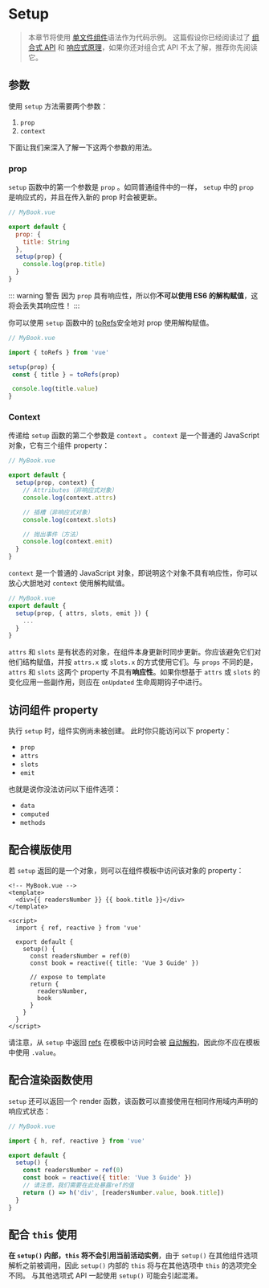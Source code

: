 # Setup

> 本章节将使用 [单文件组件](single-file-component.html)语法作为代码示例。
> 这篇假设你已经阅读过了 [组合式 API](composition-api-introduction.html) 和 [响应式原理](reactivity-fundamentals.html)，如果你还对组合式 API 不太了解，推荐你先阅读它。

## 参数

使用 `setup` 方法需要两个参数：

1. `prop`
2. `context`

下面让我们来深入了解一下这两个参数的用法。

### prop

`setup` 函数中的第一个参数是 `prop` 。如同普通组件中的一样， `setup` 中的 `prop` 是响应式的，并且在传入新的 prop 时会被更新。

```js
// MyBook.vue

export default {
  prop: {
    title: String
  },
  setup(prop) {
    console.log(prop.title)
  }
}
```

::: warning 警告
因为 `prop` 具有响应性，所以你**不可以使用 ES6 的解构赋值**，这将会丢失其响应性！
:::

你可以使用 `setup` 函数中的 [toRefs](reactivity-fundamentals.html#destructuring-reactive-state)安全地对 prop 使用解构赋值。

```js
// MyBook.vue

import { toRefs } from 'vue'

setup(prop) {
 const { title } = toRefs(prop)

 console.log(title.value)
}
```

### Context

传递给 `setup` 函数的第二个参数是 `context` 。 `context` 是一个普通的 JavaScript 对象，它有三个组件 property：

```js
// MyBook.vue

export default {
  setup(prop, context) {
    // Attributes（非响应式对象）
    console.log(context.attrs)

    // 插槽（非响应式对象）
    console.log(context.slots)

    // 抛出事件（方法）
    console.log(context.emit)
  }
}
```

`context` 是一个普通的 JavaScript 对象，即说明这个对象不具有响应性，你可以放心大胆地对 `context` 使用解构赋值。

```js
// MyBook.vue
export default {
  setup(prop, { attrs, slots, emit }) {
    ...
  }
}
```

`attrs` 和 `slots` 是有状态的对象，在组件本身更新时同步更新。你应该避免它们对他们结构赋值，并按 `attrs.x` 或 `slots.x` 的方式使用它们。与 `props` 不同的是， `attrs` 和 `slots` 这两个 property 不具有**响应性**。如果你想基于 `attrs` 或 `slots` 的变化应用一些副作用，则应在 `onUpdated` 生命周期钩子中进行。

## 访问组件 property

执行 `setup` 时，组件实例尚未被创建。 此时你只能访问以下 property：

- `prop`
- `attrs`
- `slots`
- `emit`

也就是说你没法访问以下组件选项：

- `data`
- `computed`
- `methods`

## 配合模版使用

若 `setup` 返回的是一个对象，则可以在组件模板中访问该对象的 property：

```vue-html
<!-- MyBook.vue -->
<template>
  <div>{{ readersNumber }} {{ book.title }}</div>
</template>

<script>
  import { ref, reactive } from 'vue'

  export default {
    setup() {
      const readersNumber = ref(0)
      const book = reactive({ title: 'Vue 3 Guide' })

      // expose to template
      return {
        readersNumber,
        book
      }
    }
  }
</script>
```

请注意，从 `setup` 中返回 [refs](../api/refs-api.html#ref) 在模板中访问时会被 [自动解构](../api/refs-api.html#access-in-templates)，因此你不应在模板中使用 `.value`。

## 配合渲染函数使用

`setup` 还可以返回一个 render 函数，该函数可以直接使用在相同作用域内声明的响应式状态：

```js
// MyBook.vue

import { h, ref, reactive } from 'vue'

export default {
  setup() {
    const readersNumber = ref(0)
    const book = reactive({ title: 'Vue 3 Guide' })
    // 请注意，我们需要在此处暴露ref的值
    return () => h('div', [readersNumber.value, book.title])
  }
}
```

## 配合 `this` 使用

**在 `setup()` 内部，`this` 将不会引用当前活动实例**，由于 `setup()` 在其他组件选项解析之前被调用，因此 `setup()` 内部的 `this` 将与在其他选项中 `this` 的选项完全不同。 与其他选项式 API 一起使用 `setup()` 可能会引起混淆。
